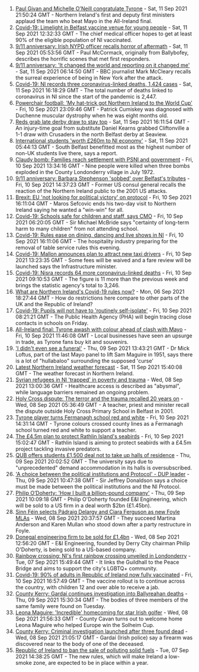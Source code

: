 1. [Paul Givan and Michelle O'Neill congratulate Tyrone](https://www.bbc.co.uk/news/uk-northern-ireland-58531497?at_medium=RSS&at_campaign=KARANGA) - Sat, 11 Sep 2021 21:50:24 GMT - Northern Ireland's first and deputy first ministers applaud the team who beat Mayo in the All-Ireland final.
2. [Covid-19: Limelight in Belfast vaccine venue for young people](https://www.bbc.co.uk/news/uk-northern-ireland-58529653?at_medium=RSS&at_campaign=KARANGA) - Sat, 11 Sep 2021 12:32:33 GMT - The chief medical officer hopes to get at least 90% of the eligible population of NI vaccinated.
3. [9/11 anniversary: Irish NYPD officer recalls horror of aftermath](https://www.bbc.co.uk/news/world-europe-58512318?at_medium=RSS&at_campaign=KARANGA) - Sat, 11 Sep 2021 05:53:56 GMT - Paul McCormack, originally from Ballybofey, describes the horrific scenes that met first responders.
4. [9/11 anniversary: 'It changed the world and reporting on it changed me'](https://www.bbc.co.uk/news/uk-northern-ireland-58520341?at_medium=RSS&at_campaign=KARANGA) - Sat, 11 Sep 2021 06:14:50 GMT - BBC journalist Mark McCleary recalls the surreal experience of being in New York after the attack.
5. [Covid-19: NI records three coronavirus-linked deaths, 1,424 cases](https://www.bbc.co.uk/news/uk-northern-ireland-58530808?at_medium=RSS&at_campaign=KARANGA) - Sat, 11 Sep 2021 16:18:29 GMT - The total number of deaths linked to coronavirus in NI since the start of the pandemic is 2,447.
6. [Powerchair football: 'My hat-trick got Northern Ireland to the World Cup'](https://www.bbc.co.uk/news/uk-northern-ireland-58436616?at_medium=RSS&at_campaign=KARANGA) - Fri, 10 Sep 2021 23:09:46 GMT - Patrick Cumiskey was diagnosed with Duchenne muscular dystrophy when he was eight months old.
7. [Reds grab late derby draw to stay top](https://www.bbc.co.uk/sport/northern-ireland/58531462?at_medium=RSS&at_campaign=KARANGA) - Sat, 11 Sep 2021 16:11:54 GMT - An injury-time goal from substitute Daniel Kearns grabbed Cliftonville a 1-1 draw with Crusaders in the north Belfast derby at Seaview.
8. [International students 'worth £260m to NI economy'](https://www.bbc.co.uk/news/uk-northern-ireland-58521369?at_medium=RSS&at_campaign=KARANGA) - Sat, 11 Sep 2021 05:44:13 GMT - South Belfast benefitted most as the highest number of non-UK students live there, says a report.
9. [Claudy bomb: Families reach settlement with PSNI and government](https://www.bbc.co.uk/news/uk-northern-ireland-foyle-west-58512319?at_medium=RSS&at_campaign=KARANGA) - Fri, 10 Sep 2021 13:34:16 GMT - Nine people were killed when three bombs exploded in the County Londonderry village in July 1972.
10. [9/11 anniversary: Barbara Stephenson 'sobbed' over Belfast's tributes](https://www.bbc.co.uk/news/uk-northern-ireland-58515522?at_medium=RSS&at_campaign=KARANGA) - Fri, 10 Sep 2021 14:37:23 GMT - Former US consul general recalls the reaction of the Northern Ireland public to the 2001 US attacks.
11. [Brexit: EU 'not looking for political victory' on protocol](https://www.bbc.co.uk/news/uk-northern-ireland-58509239?at_medium=RSS&at_campaign=KARANGA) - Fri, 10 Sep 2021 16:11:04 GMT - Maros Sefcovic ends his two-day visit to Northern Ireland saying he wanted a "win-win" for all.
12. [Covid-19: Schools safe for children and staff, says CMO](https://www.bbc.co.uk/news/uk-northern-ireland-58512257?at_medium=RSS&at_campaign=KARANGA) - Fri, 10 Sep 2021 06:20:05 GMT - Sir Michael McBride says "certainty of long-term harm to many children" from not attending school.
13. [Covid-19: Rules ease on dining, dancing and live shows in NI](https://www.bbc.co.uk/news/uk-northern-ireland-58506538?at_medium=RSS&at_campaign=KARANGA) - Fri, 10 Sep 2021 16:11:06 GMT - The hospitality industry preparing for the removal of table service rules this evening.
14. [Covid-19: Mallon announces plan to attract new taxi drivers](https://www.bbc.co.uk/news/uk-northern-ireland-58513887?at_medium=RSS&at_campaign=KARANGA) - Fri, 10 Sep 2021 13:23:35 GMT - Some fees will be waived and a fare review will be launched says the Infrastructure minister.
15. [Covid-19: Nisra records 64 more coronavirus-linked deaths](https://www.bbc.co.uk/news/uk-northern-ireland-58513885?at_medium=RSS&at_campaign=KARANGA) - Fri, 10 Sep 2021 09:10:53 GMT - The figure is 11 more than the previous week and brings the statistic agency's total to 3,246.
16. [What are Northern Ireland's Covid-19 rules now?](https://www.bbc.co.uk/news/uk-northern-ireland-58175159?at_medium=RSS&at_campaign=KARANGA) - Mon, 06 Sep 2021 18:27:44 GMT - How do restrictions here compare to other parts of the UK and the Republic of Ireland?
17. [Covid-19: Pupils will not have to 'routinely self-isolate'](https://www.bbc.co.uk/news/uk-northern-ireland-58507030?at_medium=RSS&at_campaign=KARANGA) - Fri, 10 Sep 2021 08:21:21 GMT - The Public Health Agency (PHA) will begin tracing close contacts in schools on Friday.
18. [All-Ireland final: Tyrone awash with colour ahead of clash with Mayo](https://www.bbc.co.uk/news/uk-northern-ireland-58516237?at_medium=RSS&at_campaign=KARANGA) - Fri, 10 Sep 2021 11:46:08 GMT - Local businesses have seen an upsurge in trade, as Tyrone fans buy kit and souvenirs.
19. ['I didn't even see a funeral'](https://www.bbc.co.uk/sport/av/gaelic-games/58505364?at_medium=RSS&at_campaign=KARANGA) - Thu, 09 Sep 2021 13:43:21 GMT - Dr Mick Loftus, part of the last Mayo panel to lift Sam Maguire in 1951, says there is a lot of "hullabaloo" surrounding the supposed 'curse'
20. [Latest Northern Ireland weather forecast](https://www.bbc.co.uk/news/uk-northern-ireland-26018439?at_medium=RSS&at_campaign=KARANGA) - Sat, 11 Sep 2021 15:40:08 GMT - The weather forecast in Northern Ireland.
21. [Syrian refugees in NI 'trapped' in poverty and trauma](https://www.bbc.co.uk/news/uk-northern-ireland-58486567?at_medium=RSS&at_campaign=KARANGA) - Wed, 08 Sep 2021 13:00:36 GMT - Healthcare access is described as "abysmal", while language barriers remained an ongoing problem.
22. [Holy Cross dispute: The terror and the trauma recalled 20 years on](https://www.bbc.co.uk/news/uk-northern-ireland-58465148?at_medium=RSS&at_campaign=KARANGA) - Wed, 08 Sep 2021 05:36:49 GMT - A teacher, priest and minister recall the dispute outside Holy Cross Primary School in Belfast in 2001.
23. [Tyrone player turns Fermanagh school red and white](https://www.bbc.co.uk/news/uk-northern-ireland-58520854?at_medium=RSS&at_campaign=KARANGA) - Fri, 10 Sep 2021 14:31:14 GMT - Tyrone colours crossed county lines as a Fermanagh school turned red and white to support a teacher.
24. [The £4.5m plan to protect Rathlin Island's seabirds](https://www.bbc.co.uk/news/uk-northern-ireland-58520856?at_medium=RSS&at_campaign=KARANGA) - Fri, 10 Sep 2021 15:02:47 GMT - Rathlin Island is aiming to protect seabirds with a £4.5m project tackling invasive predators.
25. [QUB offers students £1,500 deal not to take up halls of residence](https://www.bbc.co.uk/news/uk-northern-ireland-58509487?at_medium=RSS&at_campaign=KARANGA) - Thu, 09 Sep 2021 20:02:52 GMT - The university says due to "unprecedented" demand accommodation in its halls is oversubscribed.
26. ['A choice between the political institutions and Protocol' - DUP leader](https://www.bbc.co.uk/news/uk-northern-ireland-58502860?at_medium=RSS&at_campaign=KARANGA) - Thu, 09 Sep 2021 10:47:38 GMT - Sir Jeffrey Donaldson says a choice must be made between the political institutions and the NI Protocol.
27. [Philip O’Doherty: 'How I built a billion-pound company'](https://www.bbc.co.uk/news/uk-northern-ireland-foyle-west-58498232?at_medium=RSS&at_campaign=KARANGA) - Thu, 09 Sep 2021 10:09:18 GMT - Philip O'Doherty founded E&I Engineering, which will be sold to a US firm in a deal worth $2bn (£1.45bn).
28. [Sinn Féin selects Pádraig Delargy and Ciara Ferguson as new Foyle MLAs](https://www.bbc.co.uk/news/uk-northern-ireland-foyle-west-58495303?at_medium=RSS&at_campaign=KARANGA) - Wed, 08 Sep 2021 20:37:57 GMT - They succeed Martina Anderson and Karen Mullan who stood down after a party restructure in Foyle.
29. [Donegal engineering firm to be sold for £1.4bn](https://www.bbc.co.uk/news/uk-northern-ireland-58488998?at_medium=RSS&at_campaign=KARANGA) - Wed, 08 Sep 2021 12:56:20 GMT - E&I Engineering, founded by Derry City chairman Philip O'Doherty, is being sold to a US-based company.
30. [Rainbow crossing: NI's first rainbow crossing unveiled in Londonderry](https://www.bbc.co.uk/news/uk-northern-ireland-foyle-west-58480610?at_medium=RSS&at_campaign=KARANGA) - Tue, 07 Sep 2021 15:49:44 GMT - It links the Guildhall to the Peace Bridge and aims to support the city's LGBTQ+ community.
31. [Covid-19: 90% of adults in Republic of Ireland now fully vaccinated](https://www.bbc.co.uk/news/world-europe-58522792?at_medium=RSS&at_campaign=KARANGA) - Fri, 10 Sep 2021 16:57:49 GMT - The vaccine rollout is to continue across the country, with children 12 and over able to receive a jab.
32. [County Kerry: Gardaí continues investigation into Ballyreahan deaths](https://www.bbc.co.uk/news/world-europe-58505595?at_medium=RSS&at_campaign=KARANGA) - Thu, 09 Sep 2021 15:30:34 GMT - The bodies of three members of the same family were found on Tuesday.
33. [Leona Maguire: 'Incredible' homecoming for star Irish golfer](https://www.bbc.co.uk/news/world-europe-58492675?at_medium=RSS&at_campaign=KARANGA) - Wed, 08 Sep 2021 21:56:33 GMT - County Cavan turns out to welcome home Leona Maguire who helped Europe win the Solheim Cup.
34. [County Kerry: Criminal investigation launched after three found dead](https://www.bbc.co.uk/news/world-europe-58483201?at_medium=RSS&at_campaign=KARANGA) - Wed, 08 Sep 2021 21:05:17 GMT - Gardaí (Irish police) say a firearm was discovered near to the body of one of the deceased.
35. [Republic of Ireland to ban the sale of polluting solid fuels](https://www.bbc.co.uk/news/world-europe-58478718?at_medium=RSS&at_campaign=KARANGA) - Tue, 07 Sep 2021 14:38:25 GMT - The new rules, which will make Ireland a low-smoke zone, are expected to be in place within a year.
